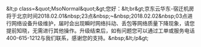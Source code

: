 &amp;lt;p class=&amp;quot;MsoNormal&amp;quot;&amp;gt;您好：&amp;lt;br&amp;gt;京东云华东-宿迁机房将于北京时间2018.02.01&amp;nbsp;23点&amp;nbsp;~&amp;nbsp;2018.02.02&amp;nbsp;03点进行网络设备升级维护，届时会出现瞬时网络抖动、丢包等网络质量下降现象，请您提前知晓，无需进行其他操作。升级结束后，如有问题您可以通过工单或服务电话400-615-1212与我们联系，感谢您的支持。&amp;nbsp;&amp;lt;/p&amp;gt;